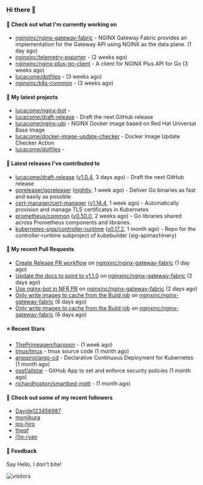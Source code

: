 ### Hi there 👋

#### 👷 Check out what I'm currently working on

- [nginxinc/nginx-gateway-fabric](https://github.com/nginxinc/nginx-gateway-fabric) - NGINX Gateway Fabric provides an implementation for the Gateway API using NGINX as the data plane. (1 day ago)
- [nginxinc/telemetry-exporter](https://github.com/nginxinc/telemetry-exporter) -  (2 weeks ago)
- [nginxinc/nginx-plus-go-client](https://github.com/nginxinc/nginx-plus-go-client) - A client for NGINX Plus API for Go (3 weeks ago)
- [lucacome/dotfiles](https://github.com/lucacome/dotfiles) -  (3 weeks ago)
- [nginxinc/k8s-common](https://github.com/nginxinc/k8s-common) -  (3 weeks ago)

#### 🌱 My latest projects

- [lucacome/nginx-bot](https://github.com/lucacome/nginx-bot) - 
- [lucacome/draft-release](https://github.com/lucacome/draft-release) - Draft the next GitHub release
- [lucacome/nginx-ubi](https://github.com/lucacome/nginx-ubi) - NGINX Docker image based on Red Hat Universal Base Image
- [lucacome/docker-image-update-checker](https://github.com/lucacome/docker-image-update-checker) - Docker Image Update Checker Action
- [lucacome/dotfiles](https://github.com/lucacome/dotfiles) - 

#### 🔭 Latest releases I've contributed to

- [lucacome/draft-release](https://github.com/lucacome/draft-release) ([v1.0.4](https://github.com/lucacome/draft-release/releases/tag/v1.0.4), 3 days ago) - Draft the next GitHub release
- [goreleaser/goreleaser](https://github.com/goreleaser/goreleaser) ([nightly](https://github.com/goreleaser/goreleaser/releases/tag/nightly), 1 week ago) - Deliver Go binaries as fast and easily as possible
- [cert-manager/cert-manager](https://github.com/cert-manager/cert-manager) ([v1.14.4](https://github.com/cert-manager/cert-manager/releases/tag/v1.14.4), 1 week ago) - Automatically provision and manage TLS certificates in Kubernetes
- [prometheus/common](https://github.com/prometheus/common) ([v0.50.0](https://github.com/prometheus/common/releases/tag/v0.50.0), 2 weeks ago) - Go libraries shared across Prometheus components and libraries.
- [kubernetes-sigs/controller-runtime](https://github.com/kubernetes-sigs/controller-runtime) ([v0.17.2](https://github.com/kubernetes-sigs/controller-runtime/releases/tag/v0.17.2), 1 month ago) - Repo for the controller-runtime subproject of kubebuilder (sig-apimachinery)

#### 🔨 My recent Pull Requests

- [Create Release PR workflow](https://github.com/nginxinc/nginx-gateway-fabric/pull/1732) on [nginxinc/nginx-gateway-fabric](https://github.com/nginxinc/nginx-gateway-fabric) (1 day ago)
- [Update the docs to point to v1.1.0](https://github.com/nginxinc/nginx-gateway-fabric/pull/1730) on [nginxinc/nginx-gateway-fabric](https://github.com/nginxinc/nginx-gateway-fabric) (2 days ago)
- [Use nginx-bot in NFR PR](https://github.com/nginxinc/nginx-gateway-fabric/pull/1728) on [nginxinc/nginx-gateway-fabric](https://github.com/nginxinc/nginx-gateway-fabric) (2 days ago)
- [Only write images to cache from the Build job](https://github.com/nginxinc/nginx-gateway-fabric/pull/1702) on [nginxinc/nginx-gateway-fabric](https://github.com/nginxinc/nginx-gateway-fabric) (6 days ago)
- [Only write images to cache from the Build job](https://github.com/nginxinc/nginx-gateway-fabric/pull/1701) on [nginxinc/nginx-gateway-fabric](https://github.com/nginxinc/nginx-gateway-fabric) (6 days ago)

#### ⭐ Recent Stars

- [ThePrimeagen/harpoon](https://github.com/ThePrimeagen/harpoon) -  (1 week ago)
- [tmux/tmux](https://github.com/tmux/tmux) - tmux source code (1 month ago)
- [argoproj/argo-cd](https://github.com/argoproj/argo-cd) - Declarative Continuous Deployment for Kubernetes (1 month ago)
- [ossf/allstar](https://github.com/ossf/allstar) - GitHub App to set and enforce security policies (1 month ago)
- [richardhopton/smartbed-mqtt](https://github.com/richardhopton/smartbed-mqtt) -  (1 month ago)

#### 👯 Check out some of my recent followers

- [Davide123456987](https://github.com/Davide123456987)
- [monjikura](https://github.com/monjikura)
- [jps-hiro](https://github.com/jps-hiro)
- [theqf](https://github.com/theqf)
- [j1m-ryan](https://github.com/j1m-ryan)

#### 💬 Feedback

Say Hello, I don't bite!

![visitors](https://visitor-badge.laobi.icu/badge?page_id=lucacome.visitor-badge)
#
